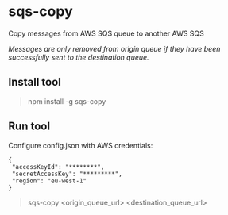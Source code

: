# sqs-copy
Copy messages from AWS SQS queue to another AWS SQS

_Messages are only removed from origin queue if they have been successfully sent to the destination queue._


## Install tool

> npm install -g sqs-copy


## Run tool

Configure config.json with AWS credentials:

```
{
 "accessKeyId": "********",
 "secretAccessKey": "*********",
 "region": "eu-west-1"
}
```

> sqs-copy <origin_queue_url> <destination_queue_url>
